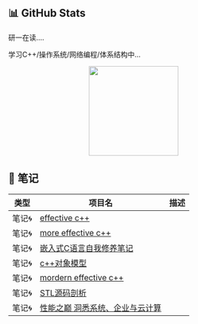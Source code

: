 <!-- Stats Section -->
## 📊 GitHub Stats




研一在读....

学习C++/操作系统/网络编程/体系结构中...
<div align="center">
  <img height="180em" src="https://github-readme-stats.vercel.app/api?username=FeiDaLI&show_icons=true&theme=tokyonight&hide_border=true&count_private=true&bg_color=0d4147" />
</div>


## 📌 笔记

| 类型 | 项目名 | 描述 |
|---|---|---|
| 笔记🌀 | [effective c++](https://github.com/FeiDaLI/Effective-C-) |  |
| 笔记🌀 | [more effective c++](https://github.com/FeiDaLI/More-Effective-CPP) |  |
| 笔记🌀 | [嵌入式C语言自我修养笔记](https://github.com/FeiDaLI/-C-) |  |
| 笔记🌀 | [c++对象模型](https://github.com/FeiDaLI/CPP-object-model) |  |
| 笔记🌀 | [mordern effective c++](https://github.com/FeiDaLI/Effective-Modern-cpp) |  |
| 笔记🌀 | [STL源码剖析](https://github.com/FeiDaLI/STL-source-code) |  |
| 笔记🌀 | [性能之巅 洞悉系统、企业与云计算](https://github.com/FeiDaLI/STL-source-code) |  |
<!-- 
You can update the following:
1. Replace "project-1", "project-2", etc. with your actual project repository names
2. Update the email, LinkedIn, Twitter links with your actual profiles
3. Modify the tech stack section to match your actual skills
4. Add or remove sections based on your preferences
-->
